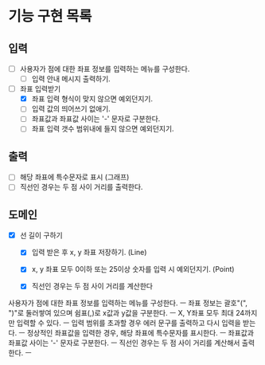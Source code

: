 # 기능 구현 목록

## 입력
- [ ] 사용자가 점에 대한 좌표 정보를 입력하는 메뉴를 구성한다.
  - [ ] 입력 안내 메시지 출력하기.
- [ ] 좌표 입력받기
  - [x] 좌표 입력 형식이 맞지 않으면 예외던지기.
  - [ ] 입력 값의 띄어쓰기 없애기.
  - [ ] 좌표값과 좌표값 사이는 '-' 문자로 구분한다.
  - [ ] 좌표 입력 갯수 범위내에 들지 않으면 예외던지기.

## 출력
- [ ] 해당 좌표에 특수문자로 표시 (그래프)
- [ ] 직선인 경우는 두 점 사이 거리를 출력한다.

## 도메인
- [x] 선 길이 구하기
  - [x] 입력 받은 후 x, y 좌표 저장하기. (Line)
  - [x] x, y 좌표 모두 0이하 또는 25이상 숫자를 입력 시 예외던지기. (Point)
  - [x] 직선인 경우는 두 점 사이 거리를 계산한다



사용자가 점에 대한 좌표 정보를 입력하는 메뉴를 구성한다. ㅡ
좌표 정보는 괄호"(", ")"로 둘러쌓여 있으며 쉼표(,)로 x값과 y값을 구분한다. ㅡ
X, Y좌표 모두 최대 24까지만 입력할 수 있다. ㅡ
입력 범위를 초과할 경우 에러 문구를 출력하고 다시 입력을 받는다. ㅡ
정상적인 좌표값을 입력한 경우, 해당 좌표에 특수문자를 표시한다. ㅡ
좌표값과 좌표값 사이는 '-' 문자로 구분한다. ㅡ
직선인 경우는 두 점 사이 거리를 계산해서 출력한다. ㅡ